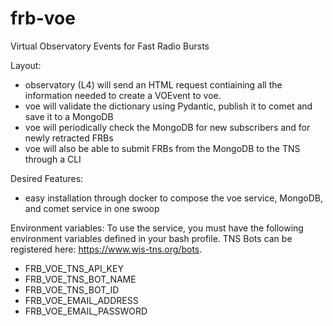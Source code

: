 # frb-voe
 Virtual Observatory Events for Fast Radio Bursts

Layout:
- observatory (L4) will send an HTML request contiaining all the information needed to create a VOEvent to voe.
- voe will validate the dictionary using Pydantic, publish it to comet and save it to a MongoDB
- voe will periodically check the MongoDB for new subscribers and for newly retracted FRBs
- voe will also be able to submit FRBs from the MongoDB to the TNS through a CLI

Desired Features:
- easy installation through docker to compose the voe service, MongoDB, and comet service in one swoop

Environment variables: To use the service, you must have the following environment variables defined in your bash profile. TNS Bots can be registered here: https://www.wis-tns.org/bots.
- FRB_VOE_TNS_API_KEY
- FRB_VOE_TNS_BOT_NAME
- FRB_VOE_TNS_BOT_ID
- FRB_VOE_EMAIL_ADDRESS
- FRB_VOE_EMAIL_PASSWORD
